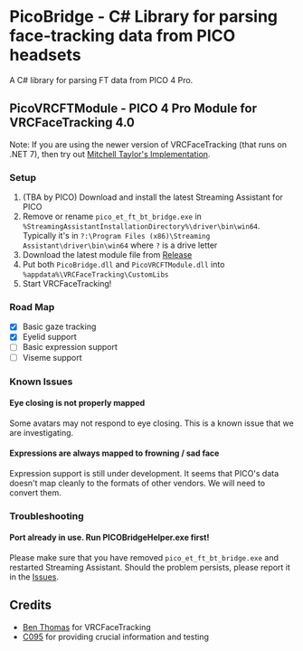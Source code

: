 # PicoBridge - C# Library for parsing face-tracking data from PICO headsets

A C# library for parsing FT data from PICO 4 Pro.

## PicoVRCFTModule - PICO 4 Pro Module for VRCFaceTracking 4.0

Note: If you are using the newer version of VRCFaceTracking (that runs on .NET 7), then try out [Mitchell Taylor's Implementation](https://github.com/regzo2/PicoStreamingAssistantFTUDP/tree/vrcfacetracking-module).

### Setup

1. (TBA by PICO) Download and install the latest Streaming Assistant for PICO
2. Remove or rename `pico_et_ft_bt_bridge.exe` in 
`%StreamingAssistantInstallationDirectory%\driver\bin\win64`. Typically it's 
in `?:\Program Files (x86)\Streaming Assistant\driver\bin\win64` where `?` is a drive letter
3. Download the latest module file from [Release](https://github.com/dousha/PicoBridge/releases)
4. Put both `PicoBridge.dll` and `PicoVRCFTModule.dll` into `%appdata%\VRCFaceTracking\CustomLibs`
5. Start VRCFaceTracking!

### Road Map

- [x] Basic gaze tracking
- [x] Eyelid support
- [ ] Basic expression support
- [ ] Viseme support

### Known Issues

#### Eye closing is not properly mapped

Some avatars may not respond to eye closing. This is a known issue that we are investigating.

#### Expressions are always mapped to frowning / sad face

Expression support is still under development. It seems that PICO's data doesn't map cleanly to the formats of other vendors. We will need to convert them.

### Troubleshooting

#### Port already in use. Run PICOBridgeHelper.exe first!

Please make sure that you have removed `pico_et_ft_bt_bridge.exe` and restarted Streaming Assistant. Should the problem persists, please report it in the [Issues](https://github.com/dousha/PicoBridge/issues).

## Credits

* [Ben Thomas](https://github.com/benaclejames/) for VRCFaceTracking
* [C095](https://github.com/Chinglem) for providing crucial information and testing
